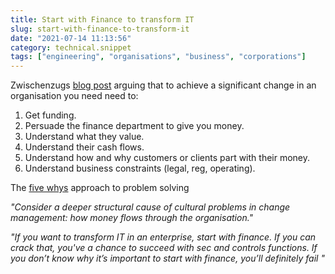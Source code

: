 ```yaml
---
title: Start with Finance to transform IT
slug: start-with-finance-to-transform-it
date: "2021-07-14 11:13:56"
category: technical.snippet
tags: ["engineering", "organisations", "business", "corporations"]
---
```


Zwischenzugs [blog post](https://zwischenzugs.com/2021/07/12/if-you-want-to-transform-it-start-with-finance/)
arguing that to achieve a significant change in an organisation you need need to:

1. Get funding.
1. Persuade the finance department to give you money.
1. Understand what they value.
1. Understand their cash flows.
1. Understand how and why customers or clients part with their money.
1. Understand business constraints (legal, reg, operating).

The [five whys](https://www.mindtools.com/pages/article/newTMC_5W.htm) approach to problem solving

_"Consider a deeper structural cause of cultural problems in change management:
how money flows through the organisation."_

_"If you want to transform IT in an enterprise, start with finance. If you can
crack that, you've a chance to succeed with sec and controls functions. If you
don’t know why it’s important to start with finance, you’ll definitely fail "_
